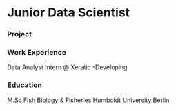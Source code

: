 # Junior Data Scientist

### Project

### Work Experience
Data Analyst Intern @ Xeratic
-Developing

### Education
M.Sc Fish Biology & Fisheries Humboldt University Berlin 
